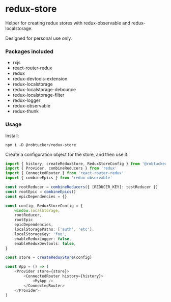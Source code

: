 # redux-store

Helper for creating redux stores with redux-observable and redux-localstorage.

Designed for personal use only.

### Packages included

- rxjs
- react-router-redux
- redux
- redux-devtools-extension
- redux-localstorage
- redux-localstorage-debounce
- redux-localstorage-filter
- redux-logger
- redux-observable
- redux-thunk

### Usage

Install:

```
npm i -D @robtucker/redux-store
```

Create a configuration object for the store, and then use it:

```typescript
import { history, createReduxStore, ReduxStoreConfig } from '@robtucker/redux-store'
import { Provider, combineReducers } from 'redux'
import { ConnectedRouter } from 'react-router-redux'
import { combineEpics } from 'redux-observable'

const rootReducer = combineReducers({ [REDUCER_KEY]: testReducer })
const rootEpic = combineEpics()
const epicDependencies = {}

const config: ReduxStoreConfig = {
    window.localStorage,
    rootReducer,
    rootEpic
    epicDependencies,
    localStoragePaths: ['auth', 'etc'],
    localStorageKey: 'foo',
    enableReduxLogger: false,
    enableReduxDevtools: false,
}

const store = createReduxStore(config)

const App = () => (
    <Provider store={store}>
        <ConnectedRouter history={history}>
            <MyApp />
        </ConnectedRouter>
    </Provider>
)
```
